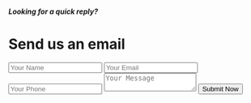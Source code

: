 <div class = 'contact-form-sec'>
  <div class = 'container'>
    <div class = 'content-area'>
      <div class = 'main-title'>
        <h5 class = 'mute'>Looking for a quick reply?</h5>
        <h1 class = 'light'>Send us an email</h1>
      </div>
      <form name = 'contact' action = 'https://formcarry.com/s/{{ site.formcarry }}' method = 'POST' accept-charset = 'UTF-8' id = 'enquire' class = 'form'>
        <input type = 'text' id = 'name' name = 'Name' placeholder = 'Your Name' class = 'text-field-box contact-name'>
        <input type = 'text' id = 'email' name = '_replyto' placeholder = 'Your Email' class = 'text-field-box '>
        <input type = 'text' id = 'mobile' name = 'Mobile' placeholder = 'Your Phone' class = 'text-field-box'>
        <textarea id = 'message' class = 'text-field-box' name = 'Message' placeholder = 'Your Message'></textarea>
        <button name = 'contact' type = 'submit' id = 'contact-submit' class = 'button-medium'>Submit Now</button>
      </form>	
    </div>
  </div>
</div>
